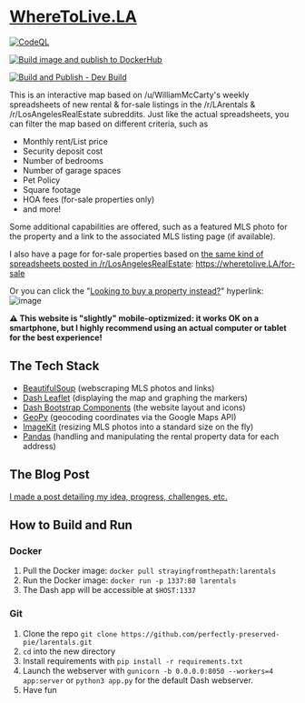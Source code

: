 # [WhereToLive.LA](https://wheretolive.la)
[![CodeQL](https://github.com/perfectly-preserved-pie/larentals/actions/workflows/codeql-analysis.yml/badge.svg)](https://github.com/perfectly-preserved-pie/larentals/actions/workflows/codeql-analysis.yml)

[![Build image and publish to DockerHub](https://github.com/perfectly-preserved-pie/larentals/actions/workflows/docker-image.yml/badge.svg)](https://github.com/perfectly-preserved-pie/larentals/actions/workflows/docker-image.yml)

[![Build and Publish - Dev Build](https://github.com/perfectly-preserved-pie/larentals/actions/workflows/docker-image-dev.yml/badge.svg?branch=dev)](https://github.com/perfectly-preserved-pie/larentals/actions/workflows/docker-image-dev.yml)

This is an interactive map based on /u/WilliamMcCarty's weekly spreadsheets of new rental & for-sale listings in the /r/LArentals & /r/LosAngelesRealEstate subreddits. Just like the actual spreadsheets, you can filter the map based on different criteria, such as
* Monthly rent/List price
* Security deposit cost
* Number of bedrooms
* Number of garage spaces
* Pet Policy
* Square footage
* HOA fees (for-sale properties only)
* and more!

Some additional capabilities are offered, such as a featured MLS photo for the property and a link to the associated MLS listing page (if available).

I also have a page for for-sale properties based on [the same kind of spreadsheets posted in /r/LosAngelesRealEstate](https://www.reddit.com/r/LosAngelesRealEstate/comments/1419741/new_la_county_home_listings_under_1_mil_week_of/): https://wheretolive.LA/for-sale

Or you can click the "[Looking to buy a property instead?](https://wheretolive.LA/for-sale)" hyperlink: ![image](https://github.com/perfectly-preserved-pie/larentals/assets/28774550/78621a27-07d4-432b-a48a-c772c8804bae)


**⚠ This website is "slightly" mobile-optizmized: it works OK on a smartphone, but I highly recommend using an actual computer or tablet for the best experience!**

## The Tech Stack
* [BeautifulSoup](https://www.crummy.com/software/BeautifulSoup/bs4/doc/) (webscraping MLS photos and links)
*    [Dash Leaflet](https://dash-leaflet.herokuapp.com/) (displaying the map and graphing the markers)
*    [Dash Bootstrap Components](https://dash-bootstrap-components.opensource.faculty.ai/) (the website layout and icons)
*    [GeoPy](https://geopy.readthedocs.io/en/stable/) (geocoding coordinates via the Google Maps API)
*    [ImageKit](https://github.com/imagekit-developer/imagekit-python) (resizing MLS photos into a standard size on the fly)
*    [Pandas](https://pandas.pydata.org/) (handling and manipulating the rental property data for each address)

## The Blog Post
[I made a post detailing my idea, progress, challenges, etc.](https://automateordie.io/wheretolivedotla/)

## How to Build and Run
### Docker
1. Pull the Docker image: `docker pull strayingfromthepath:larentals`
3. Run the Docker image: `docker run -p 1337:80 larentals`
4. The Dash app will be accessible at `$HOST:1337`

### Git
1. Clone the repo `git clone https://github.com/perfectly-preserved-pie/larentals.git`
2. `cd` into the new directory
3. Install requirements with `pip install -r requirements.txt`
4. Launch the webserver with `gunicorn -b 0.0.0.0:8050 --workers=4 app:server` or `python3 app.py` for the default Dash webserver.
6. Have fun
